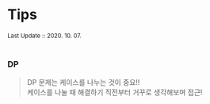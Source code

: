 # Tips  
<small>Last Update :: 2020. 10. 07. </small>  
<br/>


### DP  
> DP 문제는 케이스를 나누는 것이 중요!!  
> 케이스를 나눌 때 해결하기 직전부터 거꾸로 생각해보며 접근!  

